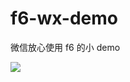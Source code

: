 # f6-wx-demo
微信放心使用 f6 的小 demo

![](https://gw.alipayobjects.com/mdn/rms_5c3b4a/afts/img/A*gyGjSr9o1QQAAAAAAAAAAAAAARQnAQ?raw=true)
